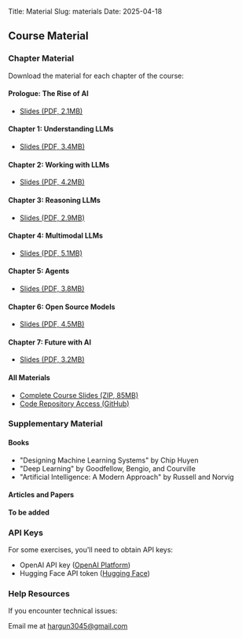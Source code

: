 Title: Material
Slug: materials
Date: 2025-04-18

## Course Material

### Chapter Material

Download the material for each chapter of the course:

#### Prologue: The Rise of AI

- [Slides (PDF, 2.1MB)](https://drive.google.com/file/d/1oBRe6oMVIeTCrtZe6Ue3FkP33XCEWKDN/view?usp=sharing)

#### Chapter 1: Understanding LLMs

- [Slides (PDF, 3.4MB)](https://drive.google.com/file/d/1jj8mDwNgdNmZdVsbhN1KEyRfEYl01jUZ/view?usp=sharing)

#### Chapter 2: Working with LLMs

- [Slides (PDF, 4.2MB)](https://drive.google.com/file/d/1dI9gjpUBWPbxAc_tgsLBf3fid4Z8gUhW/view?usp=sharing)

#### Chapter 3: Reasoning LLMs

- [Slides (PDF, 2.9MB)](https://drive.google.com/file/d/1q61-7SZ-RPQmWN51W3jti-iq6utZRmDe/view?usp=sharing)

#### Chapter 4: Multimodal LLMs

- [Slides (PDF, 5.1MB)](https://drive.google.com/file/d/113pGCERe4tWhEcdT55JsbaPE2YniG0Kh/view?usp=sharing)

#### Chapter 5: Agents

- [Slides (PDF, 3.8MB)](https://drive.google.com/file/d/1AA7dAHIHNTBn0DGYv0ZGyZB6tfLWmxZU/view?usp=sharing)

#### Chapter 6: Open Source Models

- [Slides (PDF, 4.5MB)](https://drive.google.com/file/d/1TGAAqBVTM2ZwLoLI5hFN17wZPXKdu6lf/view?usp=sharing)

#### Chapter 7: Future with AI

- [Slides (PDF, 3.2MB)](https://drive.google.com/file/d/11noDL_Ehq5r_Zg56k9B0-UnG9Vq_bvcB/view?usp=sharing)

#### All Materials

- [Complete Course Slides (ZIP, 85MB)](https://github.com/hargunoberoi/gap)
- [Code Repository Access (GitHub)](https://github.com/hargunoberoi/gap)

### Supplementary Material

#### Books

- "Designing Machine Learning Systems" by Chip Huyen
- "Deep Learning" by Goodfellow, Bengio, and Courville
- "Artificial Intelligence: A Modern Approach" by Russell and Norvig

#### Articles and Papers

**To be added**

### API Keys

For some exercises, you'll need to obtain API keys:

- OpenAI API key ([OpenAI Platform](https://platform.openai.com))
- Hugging Face API token ([Hugging Face](https://huggingface.co/settings/tokens))

### Help Resources

If you encounter technical issues:

Email me at hargun3045@gmail.com
